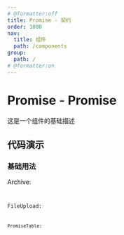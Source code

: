 ```yaml
---
# @formatter:off
title: Promise - 契约
order: 1000
nav:
  title: 组件
  path: /components
group:
  path: /
# @formatter:on
---
```


# Promise - Promise

这是一个组件的基础描述

## 代码演示

### 基础用法

Archive:
<code src="./demos/archive.tsx"  background="#f0f2f5" />

FileUpload:
<code src="./demos/file-upload.tsx"  background="#f0f2f5" />

PromiseTable:
<code src="./demos/promise-table.tsx"  background="#f0f2f5" />
